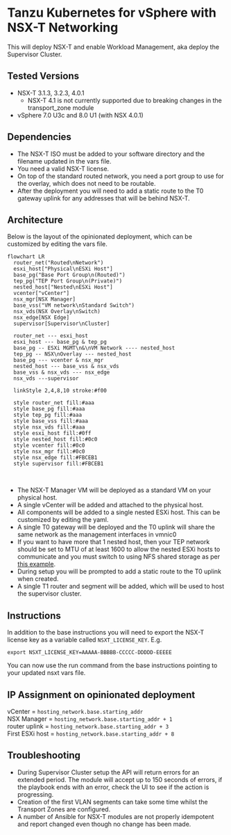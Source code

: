 # Tanzu Kubernetes for vSphere with NSX-T Networking
This will deploy NSX-T and enable Workload Management, aka deploy the Supervisor Cluster.

## Tested Versions
- NSX-T 3.1.3, 3.2.3, 4.0.1
  - NSX-T 4.1 is not currently supported due to breaking changes in the transport_zone module
- vSphere 7.0 U3c and 8.0 U1 (with NSX 4.0.1)

## Dependencies
- The NSX-T ISO must be added to your software directory and the filename updated in the vars file.  
- You need a valid NSX-T license.
- On top of the standard routed network, you need a port group to use for the overlay, which does not need to be routable.
- After the deployment you will need to add a static route to the T0 gateway uplink for any addresses that will be behind NSX-T.

## Architecture
Below is the layout of the opinionated deployment, which can be customized by editing the vars file.</br>

```mermaid
flowchart LR
  router_net("Routed\nNetwork")
  esxi_host["Physical\nESXi Host"]
  base_pg("Base Port Group\n(Routed)")
  tep_pg("TEP Port Group\n(Private)")
  nested_host["Nested\nESXi Host"]
  vcenter["vCenter"]
  nsx_mgr[NSX Manager]
  base_vss("VM network\nStandard Switch")
  nsx_vds(NSX Overlay\nSwitch)
  nsx_edge[NSX Edge]
  supervisor[Supervisor\nCluster]

  router_net --- esxi_host
  esxi_host --- base_pg & tep_pg
  base_pg -- ESXi MGMT\n&\nVM Network ---- nested_host
  tep_pg -- NSX\nOverlay --- nested_host
  base_pg --- vcenter & nsx_mgr
  nested_host --- base_vss & nsx_vds
  base_vss & nsx_vds --- nsx_edge
  nsx_vds ---supervisor
  
  linkStyle 2,4,8,10 stroke:#f00

  style router_net fill:#aaa
  style base_pg fill:#aaa
  style tep_pg fill:#aaa
  style base_vss fill:#aaa
  style nsx_vds fill:#aaa
  style esxi_host fill:#0ff
  style nested_host fill:#0c0
  style vcenter fill:#0c0
  style nsx_mgr fill:#0c0
  style nsx_edge fill:#FBCEB1
  style supervisor fill:#FBCEB1
```
</br>

- The NSX-T Manager VM will be deployed as a standard VM on your physical host.
- A single vCenter will be added and attached to the physical host.
- All components will be added to a single nested ESXi host. This can be customized by editing the yaml.
- A single T0 gateway will be deployed and the T0 uplink will share the same network as the management interfaces in vmnic0
- If you want to have more that 1 nested host, then your TEP network should be set to MTU of at least 1600 to allow the nested ESXi hosts to communicate and you must switch to using NFS shared storage as per [this example](../../base-vsphere/minimal-opinionated-nfs.yml).
- During setup you will be prompted to add a static route to the T0 uplink when created.
- A single T1 router and segment will be added, which will be used to host the supervisor cluster.

## Instructions
In addition to the base instructions you will need to export the NSX-T license key as a variable called `NSXT_LICENSE_KEY`. E.g.
```
export NSXT_LICENSE_KEY=AAAAA-BBBBB-CCCCC-DDDDD-EEEEE
```
You can now use the run command from the base instructions pointing to your updated nsxt vars file.

## IP Assignment on opinionated deployment

vCenter = `hosting_network.base.starting_addr`<br/>
NSX Manager = `hosting_network.base.starting_addr + 1`<br/>
router uplink = `hosting_network.base.starting_addr + 3`<br/>
First ESXi host = `hosting_network.base.starting_addr + 8`<br/>

## Troubleshooting
- During Supervisor Cluster setup the API will return errors for an extended period. The module will accept up to 150 seconds of errors, if the playbook ends with an error, check the UI to see if the action is progressing.
- Creation of the first VLAN segments can take some time whilst the Transport Zones are configured.
- A number of Ansible for NSX-T modules are not properly idempotent and report changed even though no change has been made.